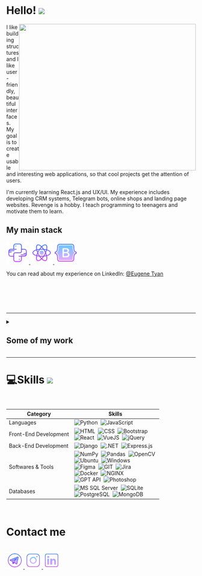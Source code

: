 # Hello! <img src="https://media.giphy.com/media/hvRJCLFzcasrR4ia7z/giphy.gif" width="25px">

<img align="right" width="470" height="390" src="https://github.com/jonotyan/jonotyan/blob/main/images/bio.png">



I like building structures and I like user-friendly, beautiful interfaces. 
My goal is to create usable and interesting web applications, so that cool projects get the attention of users.

I'm currently learning React.js and UX/UI.
My experience includes developing CRM systems, Telegram bots, online shops and landing page websites.
Revenge is a hobby. I teach programming to teenagers and motivate them to learn.

## My main stack

<a href="https://www.python.org/" target="_blank" rel="noreferrer"> 
<img src="./icons/python.svg" alt="python" width="60" height="60"/> </a>
<a href="https://react.dev/" target="_blank" rel="noreferrer"> 
<img src="./icons/react.svg" alt="react" width="60" height="60"/> </a>
<a href="https://react-bootstrap.netlify.app/" target="_blank" rel="noreferrer"> 
<img src="./icons/bootstrap.svg" alt="bootstrap" width="60" height="60"/> </a>

<br>

You can read about my experience on LinkedIn:
[@Eugene Tyan](https://www.linkedin.com/in/eugene-tyan/)


<br><br><br><br>

---

<details><summary><h2>Some of my work</h2></summary>

   1. First
   2. Second
   3. etc

</details>

---

# 💻Skills <img src = "https://media2.giphy.com/media/QssGEmpkyEOhBCb7e1/giphy.gif?cid=ecf05e47a0n3gi1bfqntqmob8g9aid1oyj2wr3ds3mg700bl&rid=giphy.gif" width = 5%> 
<br>

<p align="center">

| Category             | Skills                                                                |
| ----------------- | ------------------------------------------------------------------ |
| Languages | ![Python](https://img.shields.io/badge/Python-3776AB.svg?style=for-the-badge&logo=Python&logoColor=white)&nbsp; ![JavaScript](https://img.shields.io/badge/JavaScript-F7DF1E.svg?style=for-the-badge&logo=JavaScript&logoColor=black)&nbsp; |
| Front-End Development | ![HTML](https://img.shields.io/badge/HTML5-E34F26.svg?style=for-the-badge&logo=HTML5&logoColor=white)&nbsp; ![CSS](https://img.shields.io/badge/CSS3-1572B6.svg?style=for-the-badge&logo=CSS3&logoColor=white)&nbsp; ![Bootstrap](https://img.shields.io/badge/Bootstrap-7952B3.svg?style=for-the-badge&logo=Bootstrap&logoColor=white)&nbsp; <br> ![React](https://img.shields.io/badge/React-61DAFB.svg?style=for-the-badge&logo=React&logoColor=black)&nbsp; ![VueJS](https://img.shields.io/badge/Vue.js-4FC08D.svg?style=for-the-badge&logo=vuedotjs&logoColor=white)&nbsp; ![jQuery](https://img.shields.io/badge/jQuery-0769AD.svg?style=for-the-badge&logo=jQuery&logoColor=white)&nbsp; |
| Back-End Development | ![Django](https://img.shields.io/badge/Django-092E20.svg?style=for-the-badge&logo=Django&logoColor=white)&nbsp; ![.NET](https://img.shields.io/badge/.NET-512BD4.svg?style=for-the-badge&logo=dotnet&logoColor=white)&nbsp; ![Express.js](https://img.shields.io/badge/Express-000000.svg?style=for-the-badge&logo=Express&logoColor=white)&nbsp; |
| Softwares & Tools | ![NumPy](https://img.shields.io/badge/NumPy-013243.svg?style=for-the-badge&logo=NumPy&logoColor=white)&nbsp; ![Pandas](https://img.shields.io/badge/pandas-150458.svg?style=for-the-badge&logo=pandas&logoColor=white)&nbsp; ![OpenCV](https://img.shields.io/badge/OpenCV-5C3EE8.svg?style=for-the-badge&logo=OpenCV&logoColor=white)&nbsp; <br> ![Ubuntu](https://img.shields.io/badge/Ubuntu-E95420.svg?style=for-the-badge&logo=Ubuntu&logoColor=white)&nbsp; ![Windows](https://img.shields.io/badge/Windows%20Terminal-4D4D4D.svg?style=for-the-badge&logo=Windows-Terminal&logoColor=white)&nbsp; <br> ![Figma](https://img.shields.io/badge/Figma-F24E1E.svg?style=for-the-badge&logo=Figma&logoColor=white)&nbsp; ![GIT](https://img.shields.io/badge/Git-F05032.svg?style=for-the-badge&logo=Git&logoColor=white)&nbsp; ![Jira](https://img.shields.io/badge/Jira-0052CC.svg?style=for-the-badge&logo=Jira&logoColor=white)&nbsp; <br> ![Docker](https://img.shields.io/badge/Docker-2496ED.svg?style=for-the-badge&logo=Docker&logoColor=white)&nbsp; ![NGINX](https://img.shields.io/badge/NGINX-009639.svg?style=for-the-badge&logo=NGINX&logoColor=white)&nbsp; <br> ![GPT API](https://img.shields.io/badge/chatGPT-74aa9c?style=for-the-badge&logo=openai&logoColor=white)&nbsp; ![Photoshop](https://img.shields.io/badge/Adobe%20Photoshop-31A8FF.svg?style=for-the-badge&logo=Adobe-Photoshop&logoColor=white)&nbsp; |
| Databases | ![MS SQL Server](https://img.shields.io/badge/Microsoft%20SQL%20Server-CC2927.svg?style=for-the-badge&logo=Microsoft-SQL-Server&logoColor=white)&nbsp; ![SQLite](https://img.shields.io/badge/SQLite-003B57.svg?style=for-the-badge&logo=SQLite&logoColor=white)&nbsp; <br> ![PostgreSQL](https://img.shields.io/badge/PostgreSQL-4169E1.svg?style=for-the-badge&logo=PostgreSQL&logoColor=white)&nbsp; ![MongoDB](https://img.shields.io/badge/MongoDB-47A248.svg?style=for-the-badge&logo=MongoDB&logoColor=white)&nbsp; |

</p>

<br>

# Contact me 
<br>

<div align="left">

<a href="https://t.me/tyan_io" target="_blank" rel="noreferrer"> 
<img src="./icons/tg.png" alt="telegram" width="45" height="45"/> </a>
<a href="" target="_blank" rel="noreferrer"> 
<img src="./icons/insta.png" alt="insta" width="45" height="45"/> </a>
<a href="" target="_blank" rel="noreferrer"> 
<img src="./icons/linkedin.png" alt="linkedin" width="45" height="45"/> </a>

</div>

              



